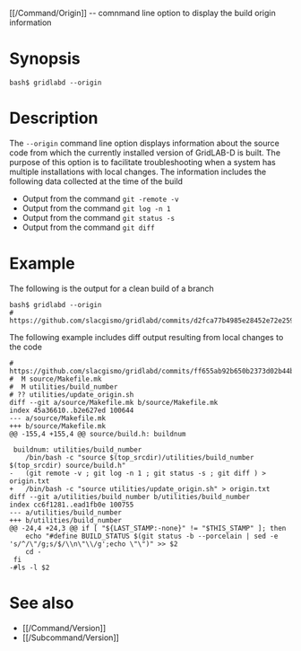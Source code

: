 [[/Command/Origin]] -- comnmand line option to display the build origin information

# Synopsis

~~~
bash$ gridlabd --origin
~~~

# Description

The `--origin` command line option displays information about the source code from which the currently installed version of GridLAB-D is built.  The purpose of this option is to facilitate troubleshooting when a system has multiple installations with local changes. The information includes the following data collected at the time of the build
- Output from the command `git -remote -v`
- Output from the command `git log -n 1`
- Output from the command `git status -s`
- Output from the command `git diff`

# Example

The following is the output for a clean build of a branch

~~~
bash$ gridlabd --origin
# https://github.com/slacgismo/gridlabd/commits/d2fca77b4985e28452e72e259ce6bf77d2d454b1
~~~

The following example includes diff output resulting from local changes to the code

~~~
# https://github.com/slacgismo/gridlabd/commits/ff655ab92b650b2373d02b44bf884334d40faf06
#  M source/Makefile.mk
#  M utilities/build_number
# ?? utilities/update_origin.sh
diff --git a/source/Makefile.mk b/source/Makefile.mk
index 45a36610..b2e627ed 100644
--- a/source/Makefile.mk
+++ b/source/Makefile.mk
@@ -155,4 +155,4 @@ source/build.h: buildnum
 
 buildnum: utilities/build_number
 	/bin/bash -c "source $(top_srcdir)/utilities/build_number $(top_srcdir) source/build.h"
-	(git remote -v ; git log -n 1 ; git status -s ; git diff ) > origin.txt
+	/bin/bash -c "source utilities/update_origin.sh" > origin.txt
diff --git a/utilities/build_number b/utilities/build_number
index cc6f1281..ead1fb0e 100755
--- a/utilities/build_number
+++ b/utilities/build_number
@@ -24,4 +24,3 @@ if [ "${LAST_STAMP:-none}" != "$THIS_STAMP" ]; then
 	echo "#define BUILD_STATUS $(git status -b --porcelain | sed -e 's/^/\"/g;s/$/\\n\"\\/g';echo \"\")" >> $2
 	cd -
 fi
-#ls -l $2
~~~

# See also

* [[/Command/Version]]
* [[/Subcommand/Version]]
